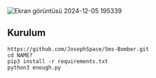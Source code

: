 ![Ekran görüntüsü 2024-12-05 195339](https://github.com/user-attachments/assets/33a530df-03bf-4f67-b1bc-68768cdbd8d3)

<h2>Kurulum</h2>

```console
https://github.com/JosephSpace/Sms-Bomber.git
cd NAME?
pip3 install -r requirements.txt
python3 enough.py
```
